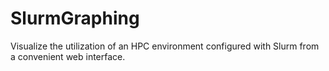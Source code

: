 SlurmGraphing
=============

Visualize the utilization of an HPC environment configured with Slurm from a convenient web interface.
